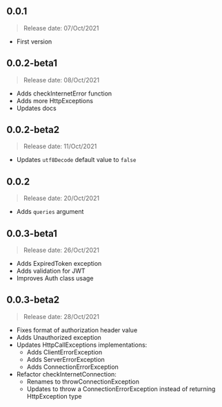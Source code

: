 ## 0.0.1
> Release date: 07/Oct/2021
- First version

## 0.0.2-beta1
> Release date: 08/Oct/2021
- Adds checkInternetError function
- Adds more HttpExceptions
- Updates docs

## 0.0.2-beta2
> Release date: 11/Oct/2021
- Updates `utf8Decode` default value to `false`

## 0.0.2
> Release date: 20/Oct/2021
- Adds `queries` argument

## 0.0.3-beta1
> Release date: 26/Oct/2021
- Adds ExpiredToken exception
- Adds validation for JWT
- Improves Auth class usage

## 0.0.3-beta2
> Release date: 28/Oct/2021
- Fixes format of authorization header value
- Adds Unauthorized exception
- Updates HttpCallExceptions implementations:
  - Adds ClientErrorException
  - Adds ServerErrorException
  - Adds ConnectionErrorException
- Refactor checkInternetConnection:
  - Renames to throwConnectionException
  - Updates to throw a ConnectionErrorException instead of returning HttpException type
